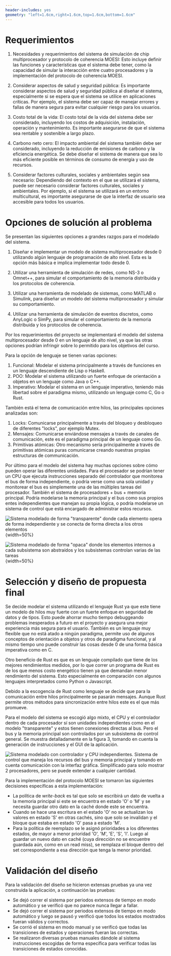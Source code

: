 ```yaml
---
header-includes: yes
geometry: "left=1.6cm,right=1.6cm,top=1.6cm,bottom=1.6cm"
---
```


# Requerimientos

1. Necesidades y requerimientos del sistema de simulación de chip multiprocesador y protocolo de coherencia MOESI: Esto incluye definir las funciones y características que el sistema debe tener, como la capacidad de simular la interacción entre cuatro procesadores y la implementación del protocolo de coherencia MOESI.

2. Considerar aspectos de salud y seguridad pública: Es importante considerar aspectos de salud y seguridad pública al diseñar el sistema, especialmente si se espera que el sistema se utilice en aplicaciones críticas. Por ejemplo, el sistema debe ser capaz de manejar errores y fallas de manera segura para evitar cualquier riesgo para los usuarios.

3. Costo total de la vida: El costo total de la vida del sistema debe ser considerado, incluyendo los costos de adquisición, instalación, operación y mantenimiento. Es importante asegurarse de que el sistema sea rentable y sostenible a largo plazo.

4. Carbono neto cero: El impacto ambiental del sistema también debe ser considerado, incluyendo la reducción de emisiones de carbono y la eficiencia energética. Se debe diseñar el sistema de manera que sea lo más eficiente posible en términos de consumo de energía y uso de recursos.

5. Considerar factores culturales, sociales y ambientales según sea necesario: Dependiendo del contexto en el que se utilizará el sistema, puede ser necesario considerar factores culturales, sociales y ambientales. Por ejemplo, si el sistema se utilizará en un entorno multicultural, es importante asegurarse de que la interfaz de usuario sea accesible para todos los usuarios.

# Opciones de solución al problema

Se presentan las siguientes opciones a grandes razgos para el modelado del sistema.

1. Diseñar e implementar un modelo de sistema multiprocesador desde 0 utilizando algún lenguaje de programación de alto nivel. Esta es la opción más básica e implica implementar todo desde 0.

2. Utilizar una herramienta de simulación de redes, como NS-3 o Omnet++, para simular el comportamiento de la memoria distribuida y los protocolos de coherencia.

3. Utilizar una herramienta de modelado de sistemas, como MATLAB o Simulink, para diseñar un modelo del sistema multiprocesador y simular su comportamiento.

4. Utilizar una herramienta de simulación de eventos discretos, como AnyLogic o SimPy, para simular el comportamiento de la memoria distribuida y los protocolos de coherencia.

Por los requerimientos del proyecto se implementará el modelo del sistema multiprocesador desde 0 en un lenguaje de alto nivel, ya que las otras opciones podrían infringir sobre lo permitido para los objetivos del curso.

Para la opción de lenguaje se tienen varias opciones:

1. Funcional: Modelar el sistema principalmente a través de funciones en un lenguaje descendiente de Lisp o Haskell.
2. POO: Modelar el sistema utilizando un fuerte enfoque de orientación a objetos en un lenguaje como Java o C++.
3. Imperativo: Modelar el sistema en un lenguaje imperativo, teniendo más libertad sobre el paradigma mismo, utilizando un lenguaje como C, Go o Rust.

También está el tema de comunicación entre hilos, las principales opciones analizadas son:

1. Locks: Comunicarse principalmente a través del bloqueo y desbloqueo de diferentes "locks", por ejemplo Mutex.
2. Mensajes: Comunicarse enviándose mensajes a través de canales de comunicación, este es el paradigma principal de un lenguaje como Go.
3. Primitivas atómicas: Otro mecanismo sería principalmente a través de primitivas atómicas puras comunicarse creando nuestras propias estructuras de communicación.

Por último para el modelo del sistema hay muchas opciones sobre cómo pueden operar las diferentes unidades.
Para el procesador se podrían tener un CPU que ejecuta instrucciones separado del controlador que monitorea el bus de forma independiente, o podría verse como una sola unidad y monitorear el bus es simplemente una de las múltiples tareas del procesador. También el sistema de procesadores + bus + memoria principal. Podría modelarse la memoria principal y el bus como sus propios entes independientes que manejan su propia lógica, o podría modelarse un sistema de control que está encargado de administrar estos recursos.

![Sistema modelado de forma "transparente" donde cada elemento opera de forma independiente y se conecta de forma directa a los otros elementos](doc/transparent.png){width=50%}

![Sistema modelado de forma "opaca" donde los elementos internos a cada subsistema son abstraídos y los subsistemas controlan varias de las tareas](doc/opaque.png){width=50%}

# Selección y diseño de propuesta final

Se decide modelar el sistema utilizando el lenguaje Rust ya que este tiene un modelo de hilos muy fuerte con un fuerte enfoque en seguridad de datos y de tipos. 
Esto puede ahorrar mucho tiempo debuggeando problemas inesperados a futuro en el proyecto y asegura una mejor experiencia más segura para el usuario.
También es un lenguaje muy flexible que no está atado a ningún paradigma, permite uso de algunos conceptos de orientación a objetos y otros de paradigma funcional, y al mismo tiempo uno puede construir las cosas desde 0 de una forma básica imperativa como en C.

Otro beneficio de Rust es que es un lenguaje compilado que tiene de los mejores rendimientos medidos, por lo que correr un programa de Rust es de los que menos costo energético tienen ya que demandan menor rendimiento del sistema. Esto especialmente en comparación con algunos lenguajes interpretados como Python o Javascript.

Debido a la escogencia de Rust como lenguaje se decide que para la comunicación entre hilos principalmente se pasarán mensajes.
Aunque Rust permite otros métodos para sincronización entre hilos este es el que más promueve.

Para el modelo del sistema se escogió algo mixto, el CPU y el controlador dentro de cada procesador sí son unidades independientes como en el modelo "transparente" y estos tienen conexiones directas al bus. Pero el bus y la memoria principal son controlados por un subsistema de control general. Se muestra detalladamente en la figura 3, tomando en cuenta la generación de instrucciones y el GUI de la aplicación.

![Sistema modelado con controlador y CPU independientes. Sistema de control que maneja los recursos del bus y memoria principal y tomando en cuenta comunicación con la interfaz gráfica. Simplificado para solo mostrar 2 procesadores, pero se puede extender a cualquier cantidad.](doc/chosen.png)

Para la implementación del protocolo MOESI se tomaron las siguientes decisiones específicas a esta implementación:

- La política de *write-back* es tal que solo se escribirá un dato de vuelta a la memoria principal si este se encuentra en estado 'O' o 'M' y se necesita guardar otro dato en la caché donde este se encuentra.
- Cuando se hace una escritura en el estado 'O' no se actualizan los valores en estado 'S' en otras cachés, sino que solo se invalidan y el bloque que estaba en estado 'O' pasa a estado 'M'.
- Para la política de reemplazo se le asignó prioridades a los diferentes estados, de mayor a menor prioridad 'O', 'M', 'E', 'S', 'I'. Luego al guardar un nuevo dato en caché (cuya dirección no se encuentre guardada aún, como en un read miss), se remplaza el bloque dentro del set correspondiente a esa dirección que tenga la menor prioridad.

# Validación del diseño

Para la validación del diseño se hicieron extensas pruebas ya una vez construida la aplicación, a continuación las pruebas:

- Se dejó correr el sistema por periodos extensos de tiempo en modo automático y se verificó que no parece nunca llegar a fallar.
- Se dejó correr el sistema por periodos extensos de tiempo en modo automático y luego se pausó y verificó que todos los estados mostrados fueran válidos y correctos.
- Se corrió el sistema en modo manual y se verificó que todas las transiciones de estados y operaciones fueran las correctas.
- Se realizaron diversas pruebas manuales dándole al sistema instrucciones escogidas de forma específica para verificar todas las transiciones de estados conocidas.
